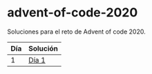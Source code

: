 # advent-of-code-2020

Soluciones para el reto de Advent of code 2020. 

| Día   | Solución |
| ----- | -------- |
|   1   | [Día 1](src/day1/index.js) |

